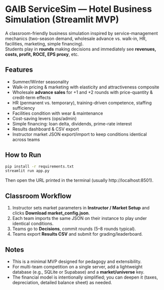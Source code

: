 
# GAIB ServiceSim — Hotel Business Simulation (Streamlit MVP)

A classroom-friendly business simulation inspired by service-management mechanics (two-season demand, wholesale advance vs. walk-in, HR, facilities, marketing, simple financing).  
Students play in **rounds** making decisions and immediately see **revenues, costs, profit, ROCE, EPS proxy**, etc.

## Features
- Summer/Winter seasonality
- Walk-in pricing & marketing with elasticity and attractiveness composite
- Wholesale **advance sales** for +1 and +2 rounds with price-quantity & credit-term effects
- HR (permanent vs. temporary), training-driven competence, staffing sufficiency
- Facilities condition with wear & maintenance
- Cost-saving levers (ops/admin)
- Simple financing: loan delta, dividends, prime-rate interest
- Results dashboard & CSV export
- Instructor market JSON export/import to keep conditions identical across teams

## How to Run
```bash
pip install -r requirements.txt
streamlit run app.py
```
Then open the URL printed in the terminal (usually http://localhost:8501).

## Classroom Workflow
1. Instructor sets market parameters in **Instructor / Market Setup** and clicks **Download market_config.json**.  
2. Each team imports the same JSON on their instance to play under identical conditions.  
3. Teams go to **Decisions**, commit rounds (5–8 rounds typical).  
4. Teams export **Results CSV** and submit for grading/leaderboard.

## Notes
- This is a minimal MVP designed for pedagogy and extensibility.
- For multi-team competition on a single server, add a lightweight database (e.g., SQLite or Supabase) and a **market/universe** key.
- The financial model is intentionally simplified; you can deepen it (taxes, depreciation, detailed balance sheet) as needed.
